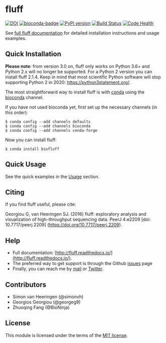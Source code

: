 # fluff
[![DOI](https://zenodo.org/badge/4346865.svg)](https://zenodo.org/badge/latestdoi/4346865)
[![bioconda-badge](https://img.shields.io/badge/install%20with-bioconda-brightgreen.svg?style=flat)](http://bioconda.github.io)
[![PyPI version](https://badge.fury.io/py/biofluff.svg)](https://badge.fury.io/py/biofluff)
[![Build Status](https://travis-ci.org/simonvh/fluff.svg?branch=master)](https://travis-ci.org/simonvh/fluff)
[![Code Health](https://landscape.io/github/simonvh/fluff/master/landscape.svg?style=flat)](https://landscape.io/github/simonvh/fluff/master)

See [full fluff documentation](http://fluff.readthedocs.org/) for detailed installation instructions and usage examples.

## Quick Installation

**Please note**: from version 3.0 on, fluff only works on Python 3.6+ and Python 2.x will no longer be supported. 
For a Python 2 version you can install fluff 2.1.4. 
Keep in mind that most scientific Python software will stop supporting Python 2 in 2020: https://python3statement.org/.

The most straightforward way to install fluff is with [conda](https://docs.continuum.io/anaconda) using the [bioconda](https://bioconda.github.io/) channel.

If you have not used bioconda yet, first set up the necessary channels (in this order):

```
$ conda config --add channels defaults
$ conda config --add channels bioconda
$ conda config --add channels conda-forge
```

Now you can install fluff:

`$ conda install biofluff`

## Quick Usage

See the quick examples in the [Usage](http://fluff.readthedocs.io/en/latest/usage.html) section.

## Citing

If you find fluff useful, please cite:

Georgiou G, van Heeringen SJ. (2016) fluff: exploratory analysis and visualization of high-throughput sequencing data. PeerJ 4:e2209 [doi: 10.7717/peerj.2209] (https://doi.org/10.7717/peerj.2209).

## Help

* Full documentation:
  [http://fluff.readthedocs.io/](http://fluff.readthedocs.io/).
* The preferred way to get support is through the Github
  [issues](https://github.com/simonvh/fluff/issues/) page
* Finally, you can reach me by [mail](simon.vanheeringen@gmail.com) or
  [Twitter](https://twitter.com/svheeringen).

## Contributors

* Simon van Heeringen (@simonvh)
* Georgios Georgiou (@georgeg9)
* Zhuoqing Fang (@BioNinja)

## License

This module is licensed under the terms of the [MIT
license](https://opensource.org/licenses/MIT).
